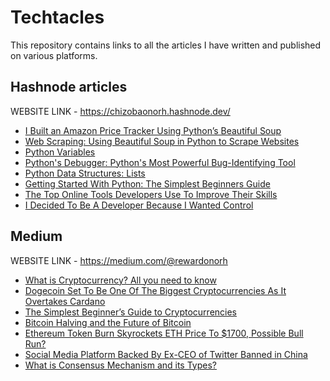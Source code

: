 # Techtacles
This repository contains links to all the articles I have written and published on various platforms.

## Hashnode articles
WEBSITE LINK - https://chizobaonorh.hashnode.dev/
- [I Built an Amazon Price Tracker Using Python’s Beautiful Soup](https://chizobaonorh.hashnode.dev/i-built-an-amazon-price-tracker-using-pythons-beautiful-soup)
- [Web Scraping: Using Beautiful Soup in Python to Scrape Websites](https://chizobaonorh.hashnode.dev/web-scraping-using-beautiful-soup-in-python-to-scrape-websites)
- [Python Variables](https://chizobaonorh.hashnode.dev/python-variables)
- [Python's Debugger: Python's Most Powerful Bug-Identifying Tool](https://chizobaonorh.hashnode.dev/pythons-debugger-pythons-most-powerful-bug-identifying-tool)
- [Python Data Structures: Lists](https://chizobaonorh.hashnode.dev/python-data-structures-lists)
- [Getting Started With Python: The Simplest Beginners Guide](https://chizobaonorh.hashnode.dev/getting-started-with-python-the-simplest-beginners-guide)
- [The Top Online Tools Developers Use To Improve Their Skills](https://chizobaonorh.hashnode.dev/the-top-online-tools-developers-use-to-improve-their-skills)
- [I Decided To Be A Developer Because I Wanted Control](https://chizobaonorh.hashnode.dev/i-decided-to-be-a-developer-because-i-wanted-control)


## Medium
WEBSITE LINK - https://medium.com/@rewardonorh
- [What is Cryptocurrency? All you need to know](https://medium.com/coinmonks/what-is-cryptocurrency-all-you-need-to-know-about-cryptocurrencies-9746d59f82)
- [Dogecoin Set To Be One Of The Biggest Cryptocurrencies As It Overtakes Cardano](https://medium.com/blockchain-biz/dogecoin-set-to-be-one-of-the-biggest-cryptocurrencies-as-it-overtakes-cardano-80b5e3d77c20)
- [The Simplest Beginner’s Guide to Cryptocurrencies](https://medium.com/@rewardonorh/the-simplest-beginners-guide-to-cryptocurrencies-9f1b1db26157)
- [Bitcoin Halving and the Future of Bitcoin](https://medium.com/@rewardonorh/bitcoin-halving-and-the-future-of-bitcoin-7a963b27bbcd)
- [Ethereum Token Burn Skyrockets ETH Price To $1700, Possible Bull Run?](https://medium.com/coinmonks/ethereum-token-burn-skyrockets-eth-price-to-1700-possible-bull-run-872b73f099e6)
- [Social Media Platform Backed By Ex-CEO of Twitter Banned in China](https://medium.com/blockchain-biz/social-media-app-backed-by-ex-ceo-of-twitter-banned-in-china-7a2576fc521b)
- [What is Consensus Mechanism and its Types?](https://medium.com/@rewardonorh/what-is-consensus-mechanism-and-its-types-b0e83f76756d)
